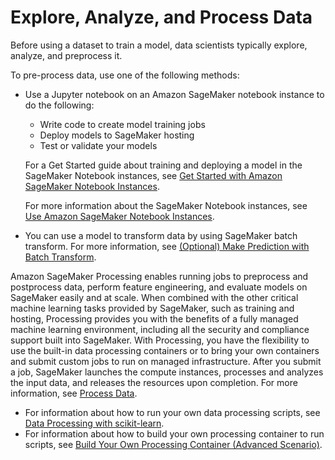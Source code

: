# Explore, Analyze, and Process Data<a name="how-it-works-notebooks-instances"></a>

Before using a dataset to train a model, data scientists typically explore, analyze, and preprocess it\.

To pre\-process data, use one of the following methods:
+ Use a Jupyter notebook on an Amazon SageMaker notebook instance to do the following:
  + Write code to create model training jobs
  + Deploy models to SageMaker hosting
  + Test or validate your models

  For a Get Started guide about training and deploying a model in the SageMaker Notebook instances, see [Get Started with Amazon SageMaker Notebook Instances](gs-console.md)\.

  For more information about the SageMaker Notebook instances, see [Use Amazon SageMaker Notebook Instances](nbi.md)\. 
+  You can use a model to transform data by using SageMaker batch transform\. For more information, see [\(Optional\) Make Prediction with Batch Transform](ex1-model-deployment.md#ex1-batch-transform)\. 

Amazon SageMaker Processing enables running jobs to preprocess and postprocess data, perform feature engineering, and evaluate models on SageMaker easily and at scale\. When combined with the other critical machine learning tasks provided by SageMaker, such as training and hosting, Processing provides you with the benefits of a fully managed machine learning environment, including all the security and compliance support built into SageMaker\. With Processing, you have the flexibility to use the built\-in data processing containers or to bring your own containers and submit custom jobs to run on managed infrastructure\. After you submit a job, SageMaker launches the compute instances, processes and analyzes the input data, and releases the resources upon completion\. For more information, see [Process Data](processing-job.md)\.
+ For information about how to run your own data processing scripts, see [Data Processing with scikit\-learn](use-scikit-learn-processing-container.md)\.
+ For information about how to build your own processing container to run scripts, see [Build Your Own Processing Container \(Advanced Scenario\)](build-your-own-processing-container.md)\.
